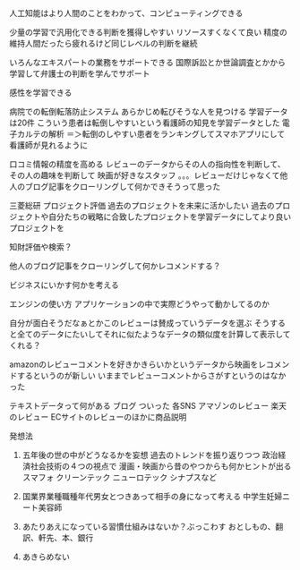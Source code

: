 人工知能はより人間のことをわかって、コンピューティングできる

少量の学習で汎用化できる判断を獲得しやすい
リソースすくなくて良い
精度の維持人間だったら疲れるけど同じレベルの判断を継続

いろんなエキスパートの業務をサポートできる
国際訴訟とか世論調査とかから学習して弁護士の判断を学んでサポート

感性を学習できる


病院での転倒転落防止システム
あらかじめ転びそうな人を見つける
学習データは20件
こういう患者は転倒しやすいという看護師の知見を学習データとした
電子カルテの解析
＝＞転倒のしやすい患者をランキングしてスマホアプリにして看護師が見れるように

口コミ情報の精度を高める
レビューのデータからその人の指向性を判断して、その人の趣味を判断して
映画が好きなスタッフ
。。。レビューだけじゃなくて他人のブログ記事をクローリングして何かできそうって思った

三菱総研
プロジェクト評価
過去のプロジェクトを未来に活かしたい
過去のプロジェクトや自分たちの戦略に合致したプロジェクトを学習データにしてより良いプロジェクトを

知財評価や検索？

他人のブログ記事をクローリングして何かレコメンドする？

ビジネスにいかす何かを考える

エンジンの使い方
アプリケーションの中で実際どうやって動かしてるのか

自分が面白そうだなぁとかこのレビューは賛成っていうデータを選ぶ
そうすると全てのデータにたいしてそれに似たようなデータの類似度を計算して表示してくれる？

amazonのレビューコメントを好きかきらいかというデータから映画をレコメンドするというのが新しい
いままでレビューコメントからさがすというのはなかった


テキストデータって何がある
ブログ
ついった
各SNS
アマゾンのレビュー
楽天のレビュー
ECサイトのレビューのほかに商品説明

発想法
1. 五年後の世の中がどうなるかを妄想
過去のトレンドを振り返りつつ
政治経済社会技術の４つの視点で
漫画・映画から昔のやつからも何かヒントが出る
スマフォ
クリーンテック
ニューロテック
シナプスなど

2. 国業界業種職種年代男女とつきあって相手の身になって考える
中学生妊婦ニート美容師

3. あたりあえになっている習慣仕組みはないか？ぶっこわす
おとしもの、翻訳、軒先、本、銀行

4. あきらめない
